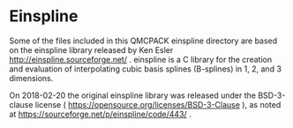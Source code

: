 # Einspline

Some of the files included in this QMCPACK einspline directory are based on the einspline library
released by Ken Esler http://einspline.sourceforge.net/ . einspline is a C library for the creation
and evaluation of interpolating cubic basis splines (B-splines) in 1, 2, and 3 dimensions.

On 2018-02-20 the original einspline library was released under the BSD-3-clause license
( https://opensource.org/licenses/BSD-3-Clause ), as noted at
https://sourceforge.net/p/einspline/code/443/ .
